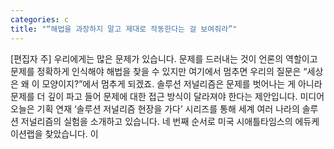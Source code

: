 ```yaml
---
categories: c
title: "“해법을 과장하지 말고 제대로 작동한다는 걸 보여줘라”"
---
```

[편집자 주] 우리에게는 많은 문제가 있습니다. 문제를 드러내는 것이 언론의 역할이고 문제를 정확하게 인식해야 해법을 찾을 수 있지만 여기에서 멈추면 우리의 질문은 “세상은 왜 이 모양이지?”에서 멈추게 되겠죠. 솔루션 저널리즘은 문제를 벗어나는 게 아니라 문제를 더 깊이 파고 들어 문제에 대한 접근 방식이 달라져야 한다는 제안입니다. 미디어오늘은 기획 연재 ‘솔루션 저널리즘 현장을 가다’ 시리즈를 통해 세계 여러 나라의 솔루션 저널리즘의 실험을 소개하고 있습니다. 네 번째 순서로 미국 시애틀타임스의 에듀케이션랩을 찾았습니다. 이